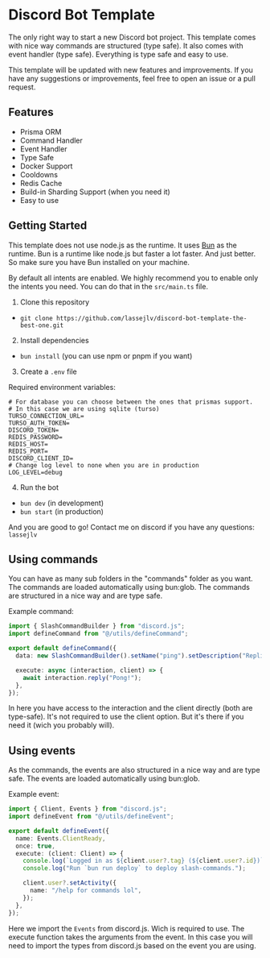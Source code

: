 # Discord Bot Template

The only right way to start a new Discord bot project. This template comes with nice way commands are structured (type safe). It also comes with event handler (type safe). Everything is type safe and easy to use.

This template will be updated with new features and improvements. If you have any suggestions or improvements, feel free to open an issue or a pull request.

## Features

- Prisma ORM
- Command Handler
- Event Handler
- Type Safe
- Docker Support
- Cooldowns
- Redis Cache
- Build-in Sharding Support (when you need it)
- Easy to use

## Getting Started

This template does not use node.js as the runtime. It uses [Bun](https://bun.sh) as the runtime. Bun is a runtime like node.js but faster a lot faster. And just better. So make sure you have Bun installed on your machine.

By default all intents are enabled. We highly recommend you to enable only the intents you need. You can do that in the `src/main.ts` file.

1. Clone this repository

- `git clone https://github.com/lassejlv/discord-bot-template-the-best-one.git`

2. Install dependencies

- `bun install` (you can use npm or pnpm if you want)

3. Create a `.env` file

Required environment variables:

```
# For database you can choose between the ones that prismas support.
# In this case we are using sqlite (turso)
TURSO_CONNECTION_URL=
TURSO_AUTH_TOKEN=
DISCORD_TOKEN=
REDIS_PASSWORD=
REDIS_HOST=
REDIS_PORT=
DISCORD_CLIENT_ID=
# Change log level to none when you are in production
LOG_LEVEL=debug
```

4. Run the bot

- `bun dev` (in development)
- `bun start` (in production)

And you are good to go! Contact me on discord if you have any questions: `lassejlv`

## Using commands

You can have as many sub folders in the "commands" folder as you want. The commands are loaded automatically using bun:glob. The commands are structured in a nice way and are type safe.

Example command:

```ts
import { SlashCommandBuilder } from "discord.js";
import defineCommand from "@/utils/defineCommand";

export default defineCommand({
  data: new SlashCommandBuilder().setName("ping").setDescription("Replies with Pong!"),

  execute: async (interaction, client) => {
    await interaction.reply("Pong!");
  },
});
```

In here you have access to the interaction and the client directly (both are type-safe). It's not required to use the client option. But it's there if you need it (wich you probably will).

## Using events

As the commands, the events are also structured in a nice way and are type safe. The events are loaded automatically using bun:glob.

Example event:

```ts
import { Client, Events } from "discord.js";
import defineEvent from "@/utils/defineEvent";

export default defineEvent({
  name: Events.ClientReady,
  once: true,
  execute: (client: Client) => {
    console.log(`Logged in as ${client.user?.tag} (${client.user?.id})`);
    console.log("Run `bun run deploy` to deploy slash-commands.");

    client.user?.setActivity({
      name: "/help for commands lol",
    });
  },
});
```

Here we import the `Events` from discord.js. Wich is required to use. The execute function takes the arguments from the event. In this case you will need to import the types from discord.js based on the event you are using.

